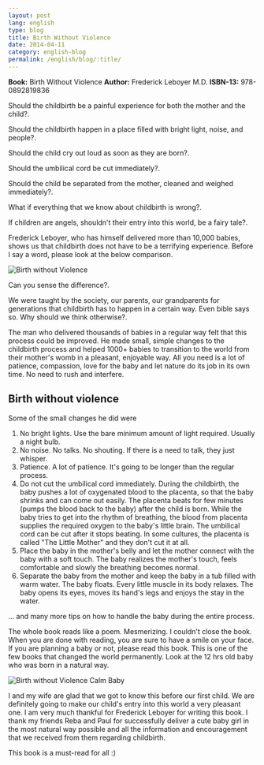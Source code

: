 ```yaml
---
layout: post
lang: english
type: blog
title: Birth Without Violence
date: 2014-04-11
category: english-blog
permalink: /english/blog/:title/
---
```


**Book:** Birth Without Violence
**Author:** Frederick Leboyer M.D.
**ISBN-13:** 978-0892819836

Should the childbirth be a painful experience for both the mother and the child?.

Should the childbirth happen in a place filled with bright light, noise, and people?.

Should the child cry out loud as soon as they are born?.

Should the umbilical cord be cut immediately?.

Should the child be separated from the mother, cleaned and weighed immediately?.

What if everything that we know about childbirth is wrong?.

If children are angels, shouldn't their entry into this world, be a fairy tale?.

Frederick Leboyer, who has himself delivered more than 10,000 babies, shows us that childbirth does not have to be a terrifying experience. Before I say a word, please look at the below comparison.

![Birth without Violence]({{site.english.blog.downloads}}/birth-without-violence-comparison.jpg)

Can you sense the difference?.

We were taught by the society, our parents, our grandparents for generations that childbirth has to happen in a certain way. Even bible says so. Why should we think otherwise?.

The man who delivered thousands of babies in a regular way felt that this process could be improved. He made small, simple changes to the childbirth process and helped 1000+ babies to transition to the world from their mother's womb in a pleasant, enjoyable way. All you need is a lot of patience, compassion, love for the baby and let nature do its job in its own time. No need to rush and interfere.

## Birth without violence

Some of the small changes he did were

1. No bright lights. Use the bare minimum amount of light required. Usually a night bulb.
2. No noise. No talks. No shouting. If there is a need to talk, they just whisper.
3. Patience. A lot of patience. It's going to be longer than the regular process.
4. Do not cut the umbilical cord immediately. During the childbirth, the baby pushes a lot of oxygenated blood to the placenta, so that the baby shrinks and can come out easily. The placenta beats for few minutes (pumps the blood back to the baby) after the child is born. While the baby tries to get into the rhythm of breathing, the blood from placenta supplies the required oxygen to the baby's little brain. The umbilical cord can be cut after it stops beating. In some cultures, the placenta is called "The Little Mother" and they don't cut it at all.
5. Place the baby in the mother's belly and let the mother connect with the baby with a soft touch. The baby realizes the mother's touch, feels comfortable and slowly the breathing becomes normal.
6. Separate the baby from the mother and keep the baby in a tub filled with warm water. The baby floats. Every little muscle in its body relaxes. The baby opens its eyes, moves its hand's legs and enjoys the stay in the water.

... and many more tips on how to handle the baby during the entire process.

The whole book reads like a poem. Mesmerizing. I couldn't close the book. When you are done with reading, you are sure to have a smile on your face. If you are planning a baby or not, please read this book. This is one of the few books that changed the world permanently. Look at the 12 hrs old baby who was born in a natural way.

![Birth without Violence Calm Baby]({{site.english.blog.downloads}}/birth-without-violence-calm-baby.jpg)

I and my wife are glad that we got to know this before our first child. We are definitely going to make our child's entry into this world a very pleasant one. I am very much thankful for Frederick Leboyer for writing this book. I thank my friends Reba and Paul for successfully deliver a cute baby girl in the most natural way possible and all the information and encouragement that we received from them regarding childbirth.

This book is a must-read for all :)
